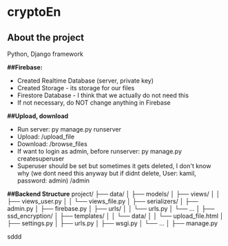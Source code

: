 # cryptoEn
## About the project

Python, Django framework
 
**##Firebase:**
- Created Realtime Database (server, private key)
- Created Storage - its storage for our files
- Firestore Database - I think that we actually do not need this
- If not necessary, do NOT change anything in Firebase

**##Upload, download**
- Run server: py manage.py runserver
- Upload: /upload_file
- Download: /browse_files
- If want to login as admin, before runserver: py manage.py createsuperuser
- Superuser should be set but sometimes it gets deleted, I don't know why (we dont need this anyway but if didnt delete, User: kamil, password: admin) /admin

**##Backend Structure**
project/
├── data/
│   ├── models/
│   ├── views/
│   │   ├── views_user.py
│   │   └── views_file.py
│   ├── serializers/
│   ├── admin.py
│   ├── firebase.py
│   ├── urls/
│   │   └── urls.py
│   └── ...
│ 
├── ssd_encryption/
│   ├── templates/
│   │   └── data/
│   │       └── upload_file.html
│   ├── settings.py
│   ├── urls.py
│   ├── wsgi.py
│   └── ...
│ 
├── manage.py

sddd
